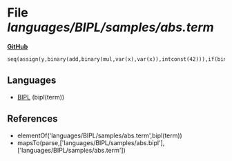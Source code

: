 # File _languages/BIPL/samples/abs.term_
**[GitHub](https://github.com/softlang/yas/blob/master/languages/BIPL/samples/abs.term)**
```
seq(assign(y,binary(add,binary(mul,var(x),var(x)),intconst(42))),if(binary(lt,var(y),intconst(0)),assign(y,unary(negate,var(y))),skip)).
```

## Languages
* [BIPL](../languages/BIPL.md) (bipl(term))

## References
* elementOf('languages/BIPL/samples/abs.term',bipl(term))
* mapsTo(parse,['languages/BIPL/samples/abs.bipl'],['languages/BIPL/samples/abs.term'])
